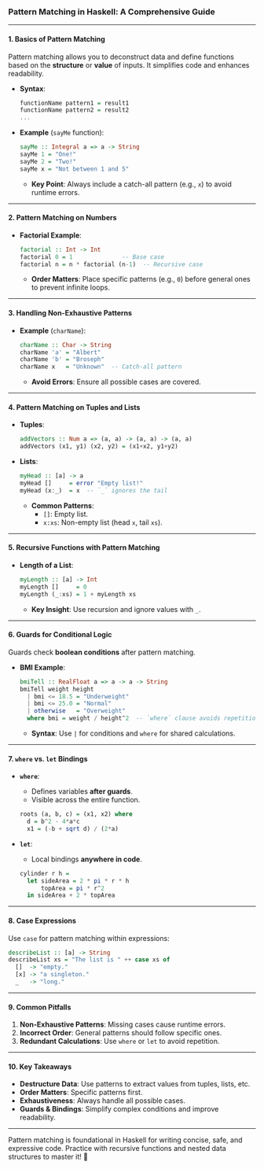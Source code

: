 ### **Pattern Matching in Haskell: A Comprehensive Guide**

---

#### **1. Basics of Pattern Matching**
Pattern matching allows you to deconstruct data and define functions based on the **structure** or **value** of inputs. It simplifies code and enhances readability.

- **Syntax**:
  ```haskell
  functionName pattern1 = result1
  functionName pattern2 = result2
  ...
  ```

- **Example** (`sayMe` function):
  ```haskell
  sayMe :: Integral a => a -> String
  sayMe 1 = "One!"
  sayMe 2 = "Two!"
  sayMe x = "Not between 1 and 5"
  ```
  - **Key Point**: Always include a catch-all pattern (e.g., `x`) to avoid runtime errors.

---

#### **2. Pattern Matching on Numbers**
- **Factorial Example**:
  ```haskell
  factorial :: Int -> Int
  factorial 0 = 1              -- Base case
  factorial n = n * factorial (n-1)  -- Recursive case
  ```
  - **Order Matters**: Place specific patterns (e.g., `0`) before general ones to prevent infinite loops.

---

#### **3. Handling Non-Exhaustive Patterns**
- **Example** (`charName`):
  ```haskell
  charName :: Char -> String
  charName 'a' = "Albert"
  charName 'b' = "Broseph"
  charName x   = "Unknown"  -- Catch-all pattern
  ```
  - **Avoid Errors**: Ensure all possible cases are covered.

---

#### **4. Pattern Matching on Tuples and Lists**
- **Tuples**:
  ```haskell
  addVectors :: Num a => (a, a) -> (a, a) -> (a, a)
  addVectors (x1, y1) (x2, y2) = (x1+x2, y1+y2)
  ```

- **Lists**:
  ```haskell
  myHead :: [a] -> a
  myHead []     = error "Empty list!"
  myHead (x:_)  = x  -- `_` ignores the tail
  ```
  - **Common Patterns**:
    - `[]`: Empty list.
    - `x:xs`: Non-empty list (head `x`, tail `xs`).

---

#### **5. Recursive Functions with Pattern Matching**
- **Length of a List**:
  ```haskell
  myLength :: [a] -> Int
  myLength []     = 0
  myLength (_:xs) = 1 + myLength xs
  ```
  - **Key Insight**: Use recursion and ignore values with `_`.

---

#### **6. Guards for Conditional Logic**
Guards check **boolean conditions** after pattern matching.
- **BMI Example**:
  ```haskell
  bmiTell :: RealFloat a => a -> a -> String
  bmiTell weight height
    | bmi <= 18.5 = "Underweight"
    | bmi <= 25.0 = "Normal"
    | otherwise   = "Overweight"
    where bmi = weight / height^2  -- `where` clause avoids repetition
  ```
  - **Syntax**: Use `|` for conditions and `where` for shared calculations.

---

#### **7. `where` vs. `let` Bindings**
- **`where`**:
  - Defines variables **after guards**.
  - Visible across the entire function.
  ```haskell
  roots (a, b, c) = (x1, x2) where
    d = b^2 - 4*a*c
    x1 = (-b + sqrt d) / (2*a)
  ```

- **`let`**:
  - Local bindings **anywhere in code**.
  ```haskell
  cylinder r h =
    let sideArea = 2 * pi * r * h
        topArea = pi * r^2
    in sideArea + 2 * topArea
  ```

---

#### **8. Case Expressions**
Use `case` for pattern matching within expressions:
```haskell
describeList :: [a] -> String
describeList xs = "The list is " ++ case xs of
  []  -> "empty."
  [x] -> "a singleton."
  _   -> "long."
```

---

#### **9. Common Pitfalls**
1. **Non-Exhaustive Patterns**: Missing cases cause runtime errors.
2. **Incorrect Order**: General patterns should follow specific ones.
3. **Redundant Calculations**: Use `where` or `let` to avoid repetition.

---

#### **10. Key Takeaways**
- **Destructure Data**: Use patterns to extract values from tuples, lists, etc.
- **Order Matters**: Specific patterns first.
- **Exhaustiveness**: Always handle all possible cases.
- **Guards & Bindings**: Simplify complex conditions and improve readability.

---

Pattern matching is foundational in Haskell for writing concise, safe, and expressive code. Practice with recursive functions and nested data structures to master it! 🚀
